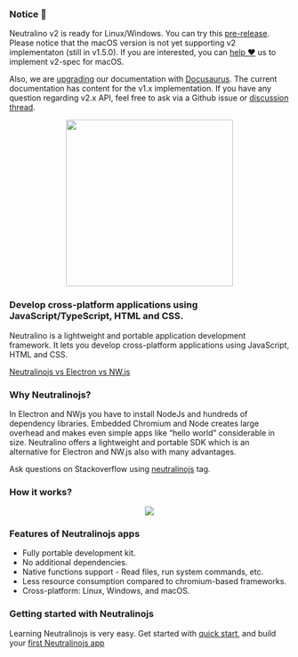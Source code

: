 ### Notice 🔔

Neutralino v2 is ready for Linux/Windows. You can try this [pre-release](https://github.com/neutralinojs/neutralinojs/releases/tag/v2.0.0).
Please notice that the macOS version is not yet supporting v2 implementaton (still in v1.5.0). If you are interested, you can [help ❤️](https://github.com/neutralinojs/neutralinojs/issues/395) us to implement v2-spec for macOS.

Also, we are [upgrading](https://github.com/neutralinojs/neutralinojs.github.io/tree/docs-v2) our documentation with [Docusaurus](https://docusaurus.io/). The current documentation has content for the v1.x implementation. If you have any question regarding v2.x API, feel free to ask via a Github issue or [discussion thread](https://github.com/neutralinojs/neutralinojs/discussions).

<div align="center">
  <img src="https://cdn.rawgit.com/neutralinojs/neutralinojs.github.io/b667f2c2/docs/nllogo.png" style="width:300px;"/>
</div>


### Develop cross-platform applications using JavaScript/TypeScript, HTML and CSS.

Neutralino is a lightweight and portable application development framework. It lets you develop cross-platform applications using JavaScript, HTML and CSS.

[Neutralinojs vs Electron vs NW.js](https://github.com/neutralinojs/evaluation)

### Why Neutralinojs? 

In Electron and NWjs you have to install NodeJs and hundreds of dependency libraries. Embedded Chromium and Node creates large overhead and makes even simple apps like “hello world” considerable in size. Neutralino offers a lightweight and portable SDK which is an alternative for Electron and NW.js also with many advantages.

Ask questions on Stackoverflow using [neutralinojs](https://stackoverflow.com/questions/tagged/neutralinojs) tag.

### How it works?

<div align="center">
  <img src="https://raw.githubusercontent.com/neutralinojs/neutralinojs/master/media/architecture.png">
</div>

### Features of Neutralinojs apps

- Fully portable development kit.
- No additional dependencies.
- Native functions support - Read files, run system commands, etc.
- Less resource consumption compared to chromium-based frameworks.
- Cross-platform: Linux, Windows, and macOS.

### Getting started with Neutralinojs

Learning Neutralinojs is very easy. Get started with [quick start](gettingstarted/quickstart), and build your [first Neutralinojs app](gettingstarted/firstapp)
